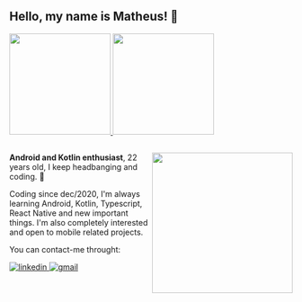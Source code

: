  


 ## Hello, my name is Matheus! 👋

  <a href="https://github.com/matheusxreis">
  <img height="180em" src="https://github-readme-stats.vercel.app/api?username=matheusxreis&show_icons=true&theme=dark&include_all_commits=true&count_private=true"/>
  <img height="180em" src="https://github-readme-stats.vercel.app/api/top-langs/?username=matheusxreis&layout=compact&langs_count=7&theme=dark"/>
</a>
 
## 
 <img width="250" align="right" src="https://source.android.com/docs/setup/images/Android_symbol_green_RGB.svg" />

 <p>
     <b>Android and Kotlin enthusiast</b>,
    22 years old, I keep headbanging and coding. 🤘
 </p>
 <p>
    Coding since dec/2020, I'm always learning Android, Kotlin, Typescript, React Native and new important things. I'm also
    completely interested and open to mobile related projects.
 </p>

 <p>
   You can contact-me throught:
 </p>
 <div>
  <a href="https://www.linkedin.com/in/matheus-reis-956a11230/">
    <img src="https://img.shields.io/static/v1?label=&message=linkedin&color=%234285F4&style=for-the-badge&logo=linkedin&logoColor=white" alt="linkedin">  </a>
  <a href="mailto:matheusxreis@gmail.com">
    <img src="https://img.shields.io/static/v1?label=&message=gmail&color=%23BB001B&style=for-the-badge&logo=gmail&logoColor=white" alt="gmail"> 
  </a>
</div>




                                                                            

<!--
**matheusxreis/matheusxreis** is a ✨ _special_ ✨ repository because its `README.md` (this file) appears on your GitHub profile.

Here are some ideas to get you started:

- 🔭 I’m currently working on ...
- 🌱 I’m currently learning ...
- 👯 I’m looking to collaborate on ...
- 🤔 I’m looking for help with ...
- 💬 Ask me about ...
- 📫 How to reach me: ...
- 😄 Pronouns: ...
- ⚡ Fun fact: ...
-->


